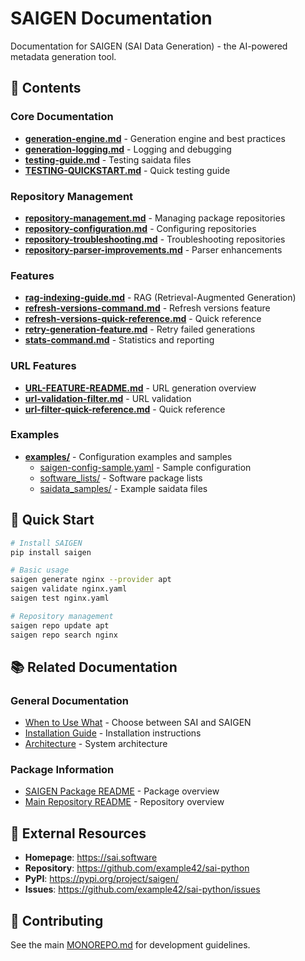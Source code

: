 # SAIGEN Documentation

Documentation for SAIGEN (SAI Data Generation) - the AI-powered metadata generation tool.

## 📖 Contents

### Core Documentation
- **[generation-engine.md](generation-engine.md)** - Generation engine and best practices
- **[generation-logging.md](generation-logging.md)** - Logging and debugging
- **[testing-guide.md](testing-guide.md)** - Testing saidata files
- **[TESTING-QUICKSTART.md](TESTING-QUICKSTART.md)** - Quick testing guide

### Repository Management
- **[repository-management.md](repository-management.md)** - Managing package repositories
- **[repository-configuration.md](repository-configuration.md)** - Configuring repositories
- **[repository-troubleshooting.md](repository-troubleshooting.md)** - Troubleshooting repositories
- **[repository-parser-improvements.md](repository-parser-improvements.md)** - Parser enhancements

### Features
- **[rag-indexing-guide.md](rag-indexing-guide.md)** - RAG (Retrieval-Augmented Generation)
- **[refresh-versions-command.md](refresh-versions-command.md)** - Refresh versions feature
- **[refresh-versions-quick-reference.md](refresh-versions-quick-reference.md)** - Quick reference
- **[retry-generation-feature.md](retry-generation-feature.md)** - Retry failed generations
- **[stats-command.md](stats-command.md)** - Statistics and reporting

### URL Features
- **[URL-FEATURE-README.md](URL-FEATURE-README.md)** - URL generation overview
- **[url-validation-filter.md](url-validation-filter.md)** - URL validation
- **[url-filter-quick-reference.md](url-filter-quick-reference.md)** - Quick reference

### Examples
- **[examples/](examples/)** - Configuration examples and samples
  - [saigen-config-sample.yaml](examples/saigen-config-sample.yaml) - Sample configuration
  - [software_lists/](examples/software_lists/) - Software package lists
  - [saidata_samples/](examples/saidata_samples/) - Example saidata files

## 🚀 Quick Start

```bash
# Install SAIGEN
pip install saigen

# Basic usage
saigen generate nginx --provider apt
saigen validate nginx.yaml
saigen test nginx.yaml

# Repository management
saigen repo update apt
saigen repo search nginx
```

## 📚 Related Documentation

### General Documentation
- [When to Use What](../../docs/when-to-use-what.md) - Choose between SAI and SAIGEN
- [Installation Guide](../../docs/installation.md) - Installation instructions
- [Architecture](../../docs/architecture-diagram.md) - System architecture

### Package Information
- [SAIGEN Package README](../README.md) - Package overview
- [Main Repository README](../../README.md) - Repository overview

## 🔗 External Resources

- **Homepage**: https://sai.software
- **Repository**: https://github.com/example42/sai-python
- **PyPI**: https://pypi.org/project/saigen/
- **Issues**: https://github.com/example42/sai-python/issues

## 📝 Contributing

See the main [MONOREPO.md](../../MONOREPO.md) for development guidelines.
